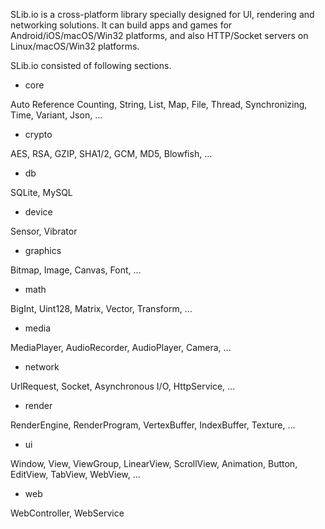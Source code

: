 SLib.io is a cross-platform library specially designed for UI, rendering and networking solutions.
It can build apps and games for Android/iOS/macOS/Win32 platforms, and also HTTP/Socket servers on Linux/macOS/Win32 platforms.

SLib.io consisted of following sections.

- core

Auto Reference Counting, String, List, Map, File, Thread, Synchronizing, Time, Variant, Json, ...


- crypto

AES, RSA, GZIP, SHA1/2, GCM, MD5, Blowfish, ...


- db

SQLite, MySQL


- device

Sensor, Vibrator


- graphics

Bitmap, Image, Canvas, Font, ...


- math

BigInt, Uint128, Matrix, Vector, Transform, ...


- media

MediaPlayer, AudioRecorder, AudioPlayer, Camera, ...


- network

UrlRequest, Socket, Asynchronous I/O, HttpService, ...


- render

RenderEngine, RenderProgram, VertexBuffer, IndexBuffer, Texture, ...


- ui

Window, View, ViewGroup, LinearView, ScrollView, Animation, Button, EditView, TabView, WebView, ...


- web

WebController, WebService

